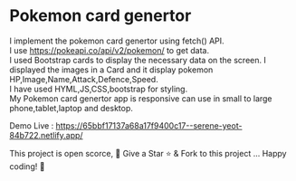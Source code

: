 # Pokemon card genertor

I implement the pokemon card genertor using fetch() API.\
I use https://pokeapi.co/api/v2/pokemon/ to get data.\
I used Bootstrap cards to display the necessary data on the screen.
I displayed the images in a Card and it display pokemon HP,Image,Name,Attack,Defence,Speed.\
I have used HYML,JS,CSS,bootstrap for styling.\
My Pokemon card genertor app is responsive can use in small to large phone,tablet,laptop and desktop.

Demo Live : https://65bbf17137a68a17f9400c17--serene-yeot-84b722.netlify.app/

This project is open scorce, 🚀 Give a Star ⭐️ & Fork to this project ... Happy coding! 🤩


